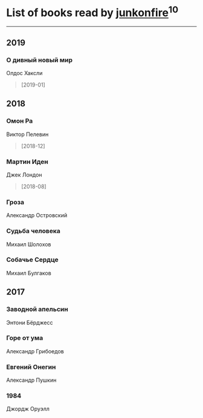 # List of books read by [junkonfire](http://vk.com/id260337584)<sup>10</sup>
---

## 2019

### О дивный новый мир
Олдос Хаксли
> [2019-01] 



## 2018

### Омон Ра
Виктор Пелевин
> [2018-12] 


### Мартин Иден
Джек Лондон
> [2018-08] 


### Гроза
Александр Островский


### Судьба человека
Михаил Шолохов


### Собачье Сердце
Михаил Булгаков



## 2017

### Заводной апельсин
Энтони Бёрджесс


### Горе от ума
Александр Грибоедов


### Евгений Онегин
Александр Пушкин


### 1984
Джордж Оруэлл



